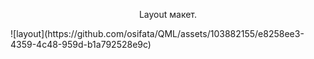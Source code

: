 <div style="text-align: center; display: inline;">
<p>Layout макет.</p>
![layout](https://github.com/osifata/QML/assets/103882155/e8258ee3-4359-4c48-959d-b1a792528e9c)
</div>